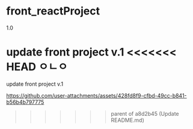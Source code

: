 # front_reactProject

1.0

update front project v.1
<<<<<<< HEAD
ㅇㄴㅇ
=======

update front project v.1

https://github.com/user-attachments/assets/428fd8f9-cfbd-49cc-b841-b56b4b797775

>>>>>>> parent of a8d2b45 (Update README.md)
